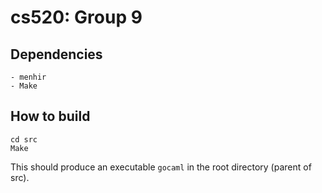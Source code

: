 cs520: Group 9
==============

## Dependencies
    - menhir
    - Make


## How to build
    cd src
    Make

This should produce an executable `gocaml` in the root directory (parent of src).

